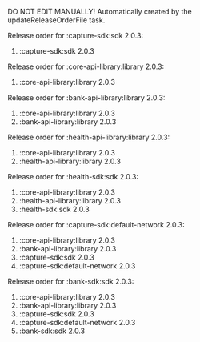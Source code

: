 DO NOT EDIT MANUALLY!
Automatically created by the updateReleaseOrderFile task.

Release order for :capture-sdk:sdk 2.0.3:
 1. :capture-sdk:sdk 2.0.3

Release order for :core-api-library:library 2.0.3:
 1. :core-api-library:library 2.0.3

Release order for :bank-api-library:library 2.0.3:
 1. :core-api-library:library 2.0.3
 2. :bank-api-library:library 2.0.3

Release order for :health-api-library:library 2.0.3:
 1. :core-api-library:library 2.0.3
 2. :health-api-library:library 2.0.3

Release order for :health-sdk:sdk 2.0.3:
 1. :core-api-library:library 2.0.3
 2. :health-api-library:library 2.0.3
 3. :health-sdk:sdk 2.0.3

Release order for :capture-sdk:default-network 2.0.3:
 1. :core-api-library:library 2.0.3
 2. :bank-api-library:library 2.0.3
 3. :capture-sdk:sdk 2.0.3
 4. :capture-sdk:default-network 2.0.3

Release order for :bank-sdk:sdk 2.0.3:
 1. :core-api-library:library 2.0.3
 2. :bank-api-library:library 2.0.3
 3. :capture-sdk:sdk 2.0.3
 4. :capture-sdk:default-network 2.0.3
 5. :bank-sdk:sdk 2.0.3


